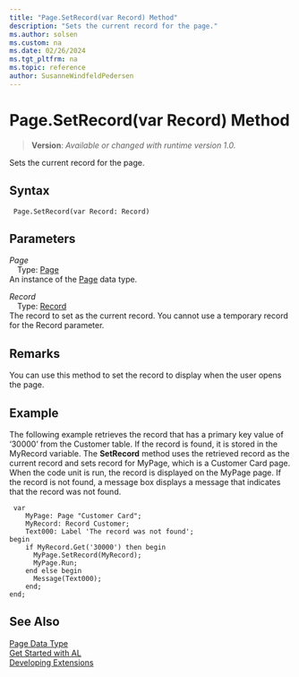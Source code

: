 ```yaml
---
title: "Page.SetRecord(var Record) Method"
description: "Sets the current record for the page."
ms.author: solsen
ms.custom: na
ms.date: 02/26/2024
ms.tgt_pltfrm: na
ms.topic: reference
author: SusanneWindfeldPedersen
---
```

[//]: # (START>DO_NOT_EDIT)
[//]: # (IMPORTANT:Do not edit any of the content between here and the END>DO_NOT_EDIT.)
[//]: # (Any modifications should be made in the .xml files in the ModernDev repo.)
# Page.SetRecord(var Record) Method
> **Version**: _Available or changed with runtime version 1.0._

Sets the current record for the page.


## Syntax
```AL
 Page.SetRecord(var Record: Record)
```
## Parameters
*Page*  
&emsp;Type: [Page](page-data-type.md)  
An instance of the [Page](page-data-type.md) data type.  

*Record*  
&emsp;Type: [Record](../record/record-data-type.md)  
The record to set as the current record. You cannot use a temporary record for the Record parameter.  



[//]: # (IMPORTANT: END>DO_NOT_EDIT)


## Remarks

You can use this method to set the record to display when the user opens the page.  
  
## Example  

The following example retrieves the record that has a primary key value of ‘30000’ from the Customer table. If the record is found, it is stored in the MyRecord variable. The **SetRecord** method uses the retrieved record as the current record and sets record for MyPage, which is a Customer Card page. When the code unit is run, the record is displayed on the MyPage page. If the record is not found, a message box displays a message that indicates that the record was not found. 

```al
 var
    MyPage: Page "Customer Card";
    MyRecord: Record Customer;
    Text000: Label 'The record was not found';
begin
    if MyRecord.Get('30000') then begin  
      MyPage.SetRecord(MyRecord);  
      MyPage.Run;
    end else begin
      Message(Text000);  
    end;  
end;
```

## See Also
[Page Data Type](page-data-type.md)  
[Get Started with AL](../../devenv-get-started.md)  
[Developing Extensions](../../devenv-dev-overview.md)